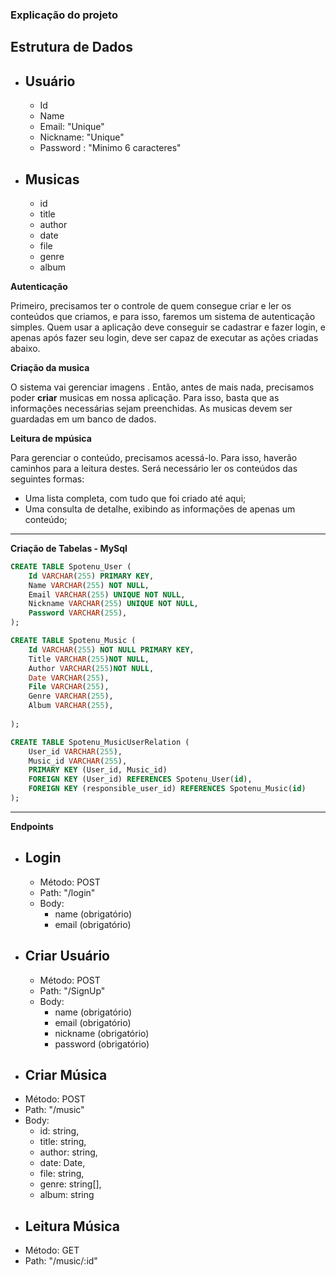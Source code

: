 ### Explicação do projeto

## Estrutura de Dados

* ## Usuário
  - Id
  - Name
  - Email: "Unique"
  - Nickname: "Unique"
  - Password : "Minimo 6 caracteres"

* ## Musicas
	- id
	- title
	- author
	- date
	- file
	- genre
	- album

**Autenticação**

Primeiro, precisamos ter o controle de quem consegue criar e ler os conteúdos que criamos, e para isso, faremos um sistema de autenticação simples. Quem usar a aplicação deve conseguir se cadastrar e fazer login, e apenas após fazer seu login, deve ser capaz de executar as ações criadas abaixo.

**Criação da musica**

O sistema vai gerenciar imagens . Então, antes de mais nada, precisamos poder **criar** musicas em nossa aplicação. Para isso, basta que as informações necessárias sejam preenchidas. As musicas devem ser guardadas em um banco de dados.

**Leitura de mpúsica**

Para gerenciar o conteúdo, precisamos acessá-lo. Para isso, haverão caminhos para a leitura destes. Será necessário ler os conteúdos das seguintes formas:

- Uma lista completa, com tudo que foi criado até aqui;
- Uma consulta de detalhe, exibindo as informações de apenas um conteúdo;

---

**Criação de Tabelas - MySql**

```sql
CREATE TABLE Spotenu_User (
    Id VARCHAR(255) PRIMARY KEY,
    Name VARCHAR(255) NOT NULL,
    Email VARCHAR(255) UNIQUE NOT NULL,
    Nickname VARCHAR(255) UNIQUE NOT NULL,
    Password VARCHAR(255),
);
```

```sql
CREATE TABLE Spotenu_Music (
    Id VARCHAR(255) NOT NULL PRIMARY KEY,
    Title VARCHAR(255)NOT NULL,
    Author VARCHAR(255)NOT NULL,
    Date VARCHAR(255),
    File VARCHAR(255),
    Genre VARCHAR(255),
    Album VARCHAR(255),
    
);
```

```sql
CREATE TABLE Spotenu_MusicUserRelation (
    User_id VARCHAR(255),
    Music_id VARCHAR(255),
    PRIMARY KEY (User_id, Music_id)
    FOREIGN KEY (User_id) REFERENCES Spotenu_User(id),
    FOREIGN KEY (responsible_user_id) REFERENCES Spotenu_Music(id)
);
```

---

**Endpoints**

* ## Login
  - Método: POST
  - Path: "/login"
  - Body:
    - name (obrigatório)
    - email (obrigatório)

* ## Criar Usuário
  - Método: POST
  - Path: "/SignUp"
  - Body:
    - name (obrigatório)
    - email (obrigatório)
    - nickname (obrigatório)
    - password (obrigatório)   
 
 * ## Criar Música
  - Método: POST
  - Path: "/music"
  - Body:
	- id: string,
	- title: string,
	- author: string,
	- date: Date,
	- file: string,
	- genre: string[],
	- album: string

 * ## Leitura Música
  - Método: GET
  - Path: "/music/:id"

  

